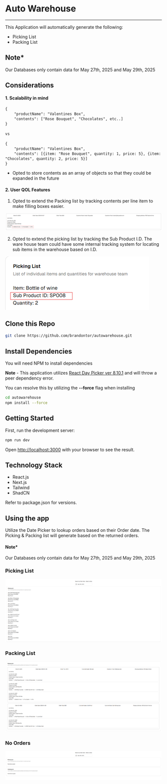 # Auto Warehouse
---
This Application will automatically generate the following:
- Picking List
- Packing List

## Note* 
Our Databases only contain data for May 27th, 2025 and May 29th, 2025

## Considerations

#### 1. Scalability in mind

```
{
    "productName": "Valentines Box",
    "contents": ["Rose Bouquet", "Chocolates", etc..]
}

vs

{
    "productName": "Valentines Box",
    "contents": [{item: "Rose Bouquet", quantity: 1, price: 5}, {item: "Chocolates", quantity: 2, price: 5}]
}
```
- Opted to store contents as an array of objects so that they could be expanded in the future

#### 2. User QOL Features
1. Opted to extend the Packing list by tracking contents per line item to make filling boxes easier.

![Content](/images/Content.png)

2. Opted to extend the picking list by tracking the Sub Product I.D. The ware house team could have some internal tracking system for locating sub items in the warehouse based on I.D. 

![SubID](/images/SubProduct.png)

#### 

## Clone this Repo 

```bash
git clone https://github.com/brandontor/autowarehouse.git
```


## Install Dependencies

You will need NPM to install  dependencies

**Note** - This application utilizes [React Day Picker ver 8.10.1](https://www.npmjs.com/package/react-day-picker) and will throw a peer dependency error. 

You can resolve this by utilizing the **--force** flag when installing
```bash
cd autowarehouse
npm install --force
```

## Getting Started

First, run the development server:

```bash
npm run dev
```

Open [http://localhost:3000](http://localhost:3000) with your browser to see the result.

## Technology Stack 
- React.js 
- Next.js
- Tailwind
- ShadCN

Refer to package.json for versions.

## Using the app

Utilize the Date Picker to lookup orders based on their Order date. The Picking & Packing list will generate based on the returned orders.

#### Note* 
Our Databases only contain data for May 27th, 2025 and May 29th, 2025

### Picking List
![PickingList](/images/PickingList.png)

### Packing List 
![PackingList](/images/PackingList.png)

### No Orders 
![No Orders](/images/NoOrders.png)


